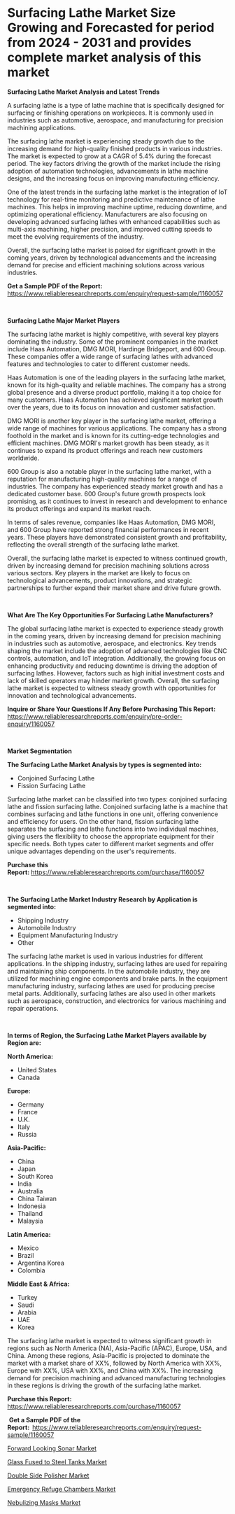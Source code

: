 <p><h1>Surfacing Lathe Market Size Growing and Forecasted for period from 2024 - 2031 and provides complete market analysis of this market</h1></p><p><strong>Surfacing Lathe Market Analysis and Latest Trends</strong></p>
<p><p>A surfacing lathe is a type of lathe machine that is specifically designed for surfacing or finishing operations on workpieces. It is commonly used in industries such as automotive, aerospace, and manufacturing for precision machining applications.</p><p>The surfacing lathe market is experiencing steady growth due to the increasing demand for high-quality finished products in various industries. The market is expected to grow at a CAGR of 5.4% during the forecast period. The key factors driving the growth of the market include the rising adoption of automation technologies, advancements in lathe machine designs, and the increasing focus on improving manufacturing efficiency.</p><p>One of the latest trends in the surfacing lathe market is the integration of IoT technology for real-time monitoring and predictive maintenance of lathe machines. This helps in improving machine uptime, reducing downtime, and optimizing operational efficiency. Manufacturers are also focusing on developing advanced surfacing lathes with enhanced capabilities such as multi-axis machining, higher precision, and improved cutting speeds to meet the evolving requirements of the industry.</p><p>Overall, the surfacing lathe market is poised for significant growth in the coming years, driven by technological advancements and the increasing demand for precise and efficient machining solutions across various industries.</p></p>
<p><strong>Get a Sample PDF of the Report:&nbsp;</strong> <a href="https://www.reliableresearchreports.com/enquiry/request-sample/1160057">https://www.reliableresearchreports.com/enquiry/request-sample/1160057</a></p>
<p>&nbsp;</p>
<p><strong>Surfacing Lathe Major Market Players</strong></p>
<p><p>The surfacing lathe market is highly competitive, with several key players dominating the industry. Some of the prominent companies in the market include Haas Automation, DMG MORI, Hardinge Bridgeport, and 600 Group. These companies offer a wide range of surfacing lathes with advanced features and technologies to cater to different customer needs.</p><p>Haas Automation is one of the leading players in the surfacing lathe market, known for its high-quality and reliable machines. The company has a strong global presence and a diverse product portfolio, making it a top choice for many customers. Haas Automation has achieved significant market growth over the years, due to its focus on innovation and customer satisfaction.</p><p>DMG MORI is another key player in the surfacing lathe market, offering a wide range of machines for various applications. The company has a strong foothold in the market and is known for its cutting-edge technologies and efficient machines. DMG MORI's market growth has been steady, as it continues to expand its product offerings and reach new customers worldwide.</p><p>600 Group is also a notable player in the surfacing lathe market, with a reputation for manufacturing high-quality machines for a range of industries. The company has experienced steady market growth and has a dedicated customer base. 600 Group's future growth prospects look promising, as it continues to invest in research and development to enhance its product offerings and expand its market reach.</p><p>In terms of sales revenue, companies like Haas Automation, DMG MORI, and 600 Group have reported strong financial performances in recent years. These players have demonstrated consistent growth and profitability, reflecting the overall strength of the surfacing lathe market.</p><p>Overall, the surfacing lathe market is expected to witness continued growth, driven by increasing demand for precision machining solutions across various sectors. Key players in the market are likely to focus on technological advancements, product innovations, and strategic partnerships to further expand their market share and drive future growth.</p></p>
<p>&nbsp;</p>
<p><strong>What Are The Key Opportunities For Surfacing Lathe Manufacturers?</strong></p>
<p><p>The global surfacing lathe market is expected to experience steady growth in the coming years, driven by increasing demand for precision machining in industries such as automotive, aerospace, and electronics. Key trends shaping the market include the adoption of advanced technologies like CNC controls, automation, and IoT integration. Additionally, the growing focus on enhancing productivity and reducing downtime is driving the adoption of surfacing lathes. However, factors such as high initial investment costs and lack of skilled operators may hinder market growth. Overall, the surfacing lathe market is expected to witness steady growth with opportunities for innovation and technological advancements.</p></p>
<p><strong>Inquire or Share Your Questions If Any Before Purchasing This Report:</strong> <a href="https://www.reliableresearchreports.com/enquiry/pre-order-enquiry/1160057">https://www.reliableresearchreports.com/enquiry/pre-order-enquiry/1160057</a></p>
<p>&nbsp;</p>
<p><strong>Market Segmentation</strong></p>
<p><strong>The Surfacing Lathe Market Analysis by types is segmented into:</strong></p>
<p><ul><li>Conjoined Surfacing Lathe</li><li>Fission Surfacing Lathe</li></ul></p>
<p><p>Surfacing lathe market can be classified into two types: conjoined surfacing lathe and fission surfacing lathe. Conjoined surfacing lathe is a machine that combines surfacing and lathe functions in one unit, offering convenience and efficiency for users. On the other hand, fission surfacing lathe separates the surfacing and lathe functions into two individual machines, giving users the flexibility to choose the appropriate equipment for their specific needs. Both types cater to different market segments and offer unique advantages depending on the user's requirements.</p></p>
<p><strong>Purchase this Report:&nbsp;</strong><a href="https://www.reliableresearchreports.com/purchase/1160057">https://www.reliableresearchreports.com/purchase/1160057</a></p>
<p>&nbsp;</p>
<p><strong>The Surfacing Lathe Market Industry Research by Application is segmented into:</strong></p>
<p><ul><li>Shipping Industry</li><li>Automobile Industry</li><li>Equipment Manufacturing Industry</li><li>Other</li></ul></p>
<p><p>The surfacing lathe market is used in various industries for different applications. In the shipping industry, surfacing lathes are used for repairing and maintaining ship components. In the automobile industry, they are utilized for machining engine components and brake parts. In the equipment manufacturing industry, surfacing lathes are used for producing precise metal parts. Additionally, surfacing lathes are also used in other markets such as aerospace, construction, and electronics for various machining and repair operations.</p></p>
<p>&nbsp;</p>
<p><strong>In terms of Region, the Surfacing Lathe Market Players available by Region are:</strong></p>
<p>
    <p> <strong> North America: </strong>
        <ul>
            <li>United States</li>
            <li>Canada</li>
        </ul>
        </p> 
    <p> <strong> Europe: </strong>
        <ul>
            <li>Germany</li>
            <li>France</li>
            <li>U.K.</li>
            <li>Italy</li>
            <li>Russia</li>
        </ul>
        </p> 
    <p> <strong> Asia-Pacific: </strong>
        <ul>
            <li>China</li>
            <li>Japan</li>
            <li>South Korea</li>
            <li>India</li>
            <li>Australia</li>
            <li>China Taiwan</li>
            <li>Indonesia</li>
            <li>Thailand</li>
            <li>Malaysia</li>
        </ul>
        </p> 
    <p> <strong> Latin America: </strong>
        <ul>
            <li>Mexico</li>
            <li>Brazil</li>
            <li>Argentina Korea</li>
            <li>Colombia</li>
        </ul>
        </p> 
    <p> <strong> Middle East & Africa: </strong>
        <ul>
            <li>Turkey</li>
            <li>Saudi</li>
            <li>Arabia</li>
            <li>UAE</li>
            <li>Korea</li>
        </ul>
    </p>
    </p>
<p><p>The surfacing lathe market is expected to witness significant growth in regions such as North America (NA), Asia-Pacific (APAC), Europe, USA, and China. Among these regions, Asia-Pacific is projected to dominate the market with a market share of XX%, followed by North America with XX%, Europe with XX%, USA with XX%, and China with XX%. The increasing demand for precision machining and advanced manufacturing technologies in these regions is driving the growth of the surfacing lathe market.</p></p>
<p><strong>Purchase this Report: </strong><a href="https://www.reliableresearchreports.com/purchase/1160057">https://www.reliableresearchreports.com/purchase/1160057</a></p>
<p>&nbsp;<strong>Get a Sample PDF of the Report:&nbsp;&nbsp;</strong><a href="https://www.reliableresearchreports.com/enquiry/request-sample/1160057">https://www.reliableresearchreports.com/enquiry/request-sample/1160057</a></p>
<p><strong></strong></p>
<p><p><a href="https://medium.com/p/fce12c75dd04/edit">Forward Looking Sonar Market</a></p><p><a href="https://medium.com/p/c43ecaaa2a41/edit">Glass Fused to Steel Tanks Market</a></p><p><a href="https://github.com/rahu1503/Market-Research-Report-List-2/blob/main/double-side-polisher-market.md">Double Side Polisher Market</a></p><p><a href="https://medium.com/p/6f2b5cf6d3b3/edit">Emergency Refuge Chambers Market</a></p><p><a href="https://github.com/Chiragrp22/Market-Research-Report-List-3/blob/main/nebulizing-masks-market.md">Nebulizing Masks Market</a></p></p>